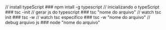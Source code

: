 // install typeScript           ### npm intall -g typescript 
// inicializando o typeScript   ### tsc -init
// gerar js do typescript       ### tsc "nome do arquivo"
// watch tsc init               ### tsc -w
// watch tsc especifico         ### tsc -w "nome do arquivo"
// debug arquivo js             ### node "nome do arquivo"